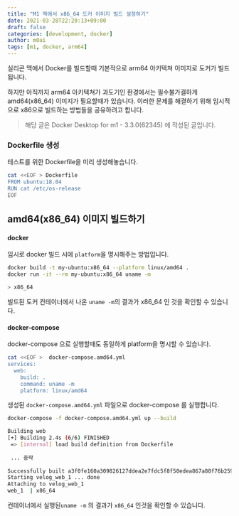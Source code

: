 ```yaml
---
title: "M1 맥에서 x86_64 도커 이미지 빌드 설정하기"
date: 2021-03-28T22:20:13+09:00
draft: false
categories: [development, docker]
author: m0ai
tags: [m1, docker, arm64]
---
```

실리콘 맥에서 Docker를 빌드할때 기본적으로 arm64 아키텍쳐 이미지로 도커가 빌드됩니다.

하지만 아직까지 arm64 아키텍쳐가 과도기인 환경에서는 필수불가결하게 amd64(x86_64) 이미지가 필요할때가 있습니다. 이러한 문제를 해결하기 위해 임시적으로 x86으로 빌드하는 방법들을 공유하려고 합니다.

> 해당 글은 Docker Desktop for m1 - 3.3.0(62345) 에 작성된 글입니다.

### Dockerfile 생성

테스트를 위한 Dockerfile을 미리 생성해놓습니다.

```bash
cat <<EOF > Dockerfile
FROM ubuntu:18.04
RUN cat /etc/os-release
EOF
```

## amd64(x86_64) 이미지 빌드하기

#### docker
임시로 docker 빌드 시에 `platform`을 명시해주는 방법입니다.
```sh
docker build -t my-ubuntu:x86_64 --platform linux/amd64 .
docker run -it --rm my-ubuntu:x86_64 uname -m

> x86_64
```

빌드된 도커 컨테이너에서 나온 `uname -m`의 결과가 x86_64 인 것을 확인할 수 있습니다.


#### docker-compose

docker-compose 으로 실행할때도 동일하게 platform을 명시할 수 있습니다.

```bash
cat <<EOF >  docker-compose.amd64.yml
services:
  web:
    build: .
    command: uname -m
    platform: linux/amd64
```

생성된 `docker-compose.amd64.yml` 파일으로 docker-compose 를 실행합니다.

```bash
docker-compose -f docker-compose.amd64.yml up --build

Building web
[+] Building 2.4s (6/6) FINISHED
 => [internal] load build definition from Dockerfile
 
 ... 중략  
 
Successfully built a3f0fe160a309826127ddea2e7fdc5f8f50edea867a88f76b25991b1c30ea6d7
Starting velog_web_1 ... done
Attaching to velog_web_1
web_1  | x86_64
```
컨테이너에서 실행된`uname -m` 의 결과가 `x86_64` 인것을 확인할 수 있습니다.
